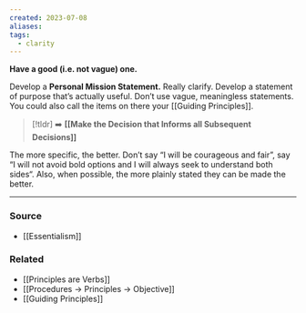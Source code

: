 ```yaml
---
created: 2023-07-08
aliases: 
tags:
  - clarity
---
```

**Have a good (i.e. not vague) one.**

Develop a **Personal Mission Statement.** Really clarify. Develop a statement of purpose that’s actually useful. Don’t use vague, meaningless statements. You could also call the items on there your [[Guiding Principles]]. 

> [!tldr] ➡️ **[[Make the Decision that Informs all Subsequent Decisions]]**

The more specific, the better. Don’t say “I will be courageous and fair”, say “I will not avoid bold options and I will always seek to understand both sides“. Also, when possible, the more plainly stated they can be made the better.

****
### Source
- [[Essentialism]]

### Related
- [[Principles are Verbs]]
- [[Procedures → Principles → Objective]]
- [[Guiding Principles]]